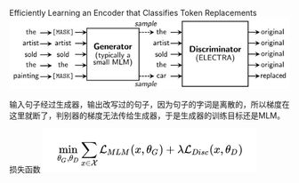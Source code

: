 Efficiently Learning an Encoder that Classifies Token Replacements
![](1.6.3.1.jpg)

输入句子经过生成器，输出改写过的句子，因为句子的字词是离散的，所以梯度在这里就断了，判别器的梯度无法传给生成器，于是生成器的训练目标还是MLM。

损失函数
![](1.6.3.2.png)